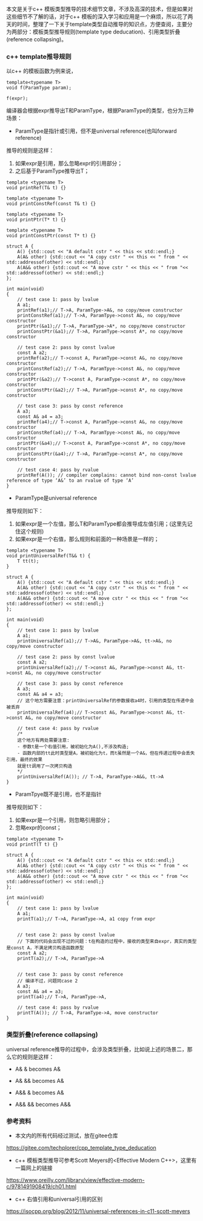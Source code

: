 本文是关于c++ 模板类型推导的技术细节文章，不涉及高深的技术，但是如果对这些细节不了解的话，对于c++ 模板的深入学习和应用是一个麻烦，所以花了两天的时间，整理了一下关于template类型自动推导的知识点，方便查阅，主要分为两部分：模板类型推导规则(template type deducation)、引用类型折叠(reference collapsing)。



### c++ template推导规则



以c++ 的模板函数为例来说，

```
template<typename T>
void f(ParamType param);

f(expr); 
```

编译器会根据expr推导出T和ParamType，根据ParamType的类型，也分为三种场景：

- ParamType是指针或引用，但不是universal reference(也叫forward reference)

推导的规则是这样：

1. 如果expr是引用，那么忽略expr的引用部分；
2. 之后基于ParamType推导出T；



```
template <typename T>
void printRef(T& t) {}

template <typename T>
void printConstRef(const T& t) {}

template <typename T>
void printPtr(T* t) {}

template <typename T>
void printConstPtr(const T* t) {}

struct A {
    A() {std::cout << "A default cstr " << this << std::endl;}
    A(A& other) {std::cout << "A copy cstr " << this << " from " << std::addressof(other) << std::endl;}
    A(A&& other) {std::cout << "A move cstr " << this << " from "<< std::addressof(other) << std::endl;}
};

int main(void)
{
    // test case 1: pass by lvalue
    A a1;
    printRef(a1);// T->A, ParamType->A&, no copy/move constructor
    printConstRef(a1);// T->A, ParamTpye->const A&, no copy/move constructor
    printPtr(&a1);// T->A, ParamType->A*, no copy/move constructor
    printConstPtr(&a1);// T->A, ParamType->const A*, no copy/move constructor

    // test case 2: pass by const lvalue
    const A a2;
    printRef(a2);// T->const A, ParamType->const A&, no copy/move constructor
    printConstRef(a2);// T->A, ParamTpye->const A&, no copy/move constructor
    printPtr(&a2);// T->const A, ParamType->const A*, no copy/move constructor
    printConstPtr(&a2);// T->A, ParamType->const A*, no copy/move constructor

    // test case 3: pass by const reference
    A a3;
    const A& a4 = a3;
    printRef(a4);// T->const A, ParamType->const A&, no copy/move constructor
    printConstRef(a4);// T->A, ParamTpye->const A&, no copy/move constructor
    printPtr(&a4);// T->const A, ParamType->const A*, no copy/move constructor
    printConstPtr(&a4);// T->A, ParamType->const A*, no copy/move constructor

    // test case 4: pass by rvalue
    printRef(A()); // compiler complains: cannot bind non-const lvalue reference of type ‘A&’ to an rvalue of type ‘A’
}
```

- ParamType是universal reference

推导规则如下：

1. 如果expr是一个左值，那么T和ParamType都会推导成左值引用；(这里先记住这个规则)
2. 如果expr是一个右值，那么规则和前面的一种场景是一样的；



```
template <typename T>
void printUniversalRef(T&& t) {
    T tt(t);
}

struct A {
    A() {std::cout << "A default cstr " << this << std::endl;}
    A(A& other) {std::cout << "A copy cstr " << this << " from " << std::addressof(other) << std::endl;}
    A(A&& other) {std::cout << "A move cstr " << this << " from "<< std::addressof(other) << std::endl;}
};

int main(void)
{
    // test case 1: pass by lvalue
    A a1;
    printUniversalRef(a1);// T->A&, ParamType->A&, tt->A&, no copy/move constructor

    // test case 2: pass by const lvalue
    const A a2;
    printUniversalRef(a2);// T->const A&, ParamType->const A&, tt->const A&, no copy/move constructor

    // test case 3: pass by const reference
    A a3;
    const A& a4 = a3;
    // 这个地方需要注意：printUniversalRef的参数接收a4时，引用的类型在传递中会被丢弃
    printUniversalRef(a4);// T->const A&, ParamType->const A&, tt->const A&, no copy/move constructor

    // test case 4: pass by rvalue
    /*
    这个地方有两处需要注意:
    - 参数t是一个右值引用，被初始化为A(),不涉及构造;
    - 函数内部的tt此时类型是A，被初始化为t，而t虽然是一个A&，但在传递过程中会丢失引用，最终的效果
    就是tt调用了一次拷贝构造
    */
    printUniversalRef(A()); // T->A, ParamType->A&&, tt->A
}
```



- ParamTpye既不是引用，也不是指针

推导规则如下：

1. 如果expr是一个引用，则忽略引用部分；
2. 忽略expr的const；



```
template <typename T>
void printT(T t) {}

struct A {
    A() {std::cout << "A default cstr " << this << std::endl;}
    A(A& other) {std::cout << "A copy cstr " << this << " from " << std::addressof(other) << std::endl;}
    A(A&& other) {std::cout << "A move cstr " << this << " from "<< std::addressof(other) << std::endl;}
};

int main(void)
{
    // test case 1: pass by lvalue
    A a1;
    printT(a1);// T->A, ParamType->A, a1 copy from expr


    // test case 2: pass by const lvalue
    // 下面的代码会出现不过的问题：t在构造的过程中，接收的类型来自expr，真实的类型是const A，不满足拷贝构造函数原型
    const A a2;
    printT(a2);// T->A, ParamType->A


    // test case 3: pass by const reference
    // 编译不过，问题同case 2
    A a3;
    const A& a4 = a3;
    printT(a4);// T->A, ParamType->A, 

    // test case 4: pass by rvalue
    printT(A()); // T->A, ParamType->A, move constructor
}
```





### 类型折叠(reference collapsing)

universal reference推导的过程中，会涉及类型折叠，比如说上述的场景二，那么它的规则是这样：

- A& & becomes A&
- A& && becomes A&

- A&& & becomes A&
- A&& && becomes A&&



### 参考资料

- 本文内的所有代码经过测试，放在gitee仓库

https://gitee.com/techplorer/cpp_template_type_deducation



- c++ 模板类型推导可参考Scott Meyers的<Effective Modern C++>，这里有一篇网上的链接

https://www.oreilly.com/library/view/effective-modern-c/9781491908419/ch01.html



- c++ 右值引用和universal引用的区别

https://isocpp.org/blog/2012/11/universal-references-in-c11-scott-meyers

